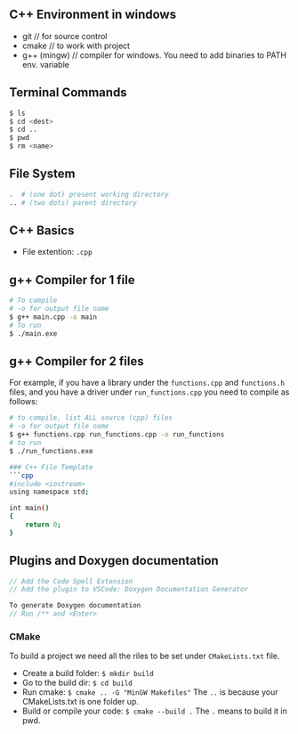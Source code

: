 ## C++ Environment in windows
- git           // for source control
- cmake         // to work with project
- g++ (mingw)   // compiler for windows. You need to add binaries to PATH env. variable

## Terminal Commands
```bash
$ ls
$ cd <dest>
$ cd ..
$ pwd
$ rm <name>
```

## File System
```bash
.  # (one dot) present working directory
.. # (two dots) parent directory
```

## C++ Basics
- File extention: `.cpp`

## g++ Compiler for 1 file
```bash
# To compile
# -o for output file name
$ g++ main.cpp -o main
# To run
$ ./main.exe
```

## g++ Compiler for 2 files
For example, if you have a library under the `functions.cpp` and `functions.h` files, and you have a driver under `run_functions.cpp` you need to compile as follows:
```bash
# to compile, list ALL source (cpp) files
# -o for output file name
$ g++ functions.cpp run_functions.cpp -o run_functions
# to run
$ ./run_functions.exe

### C++ File Template
```cpp
#include <iostream>
using namespace std;

int main()
{
    return 0;
}
```

## Plugins and Doxygen documentation
```cpp
// Add the Code Spell Extension
// Add the plugin to VSCode: Doxygen Documentation Generator
```

```cpp
To generate Doxygen documentation
// Run /** and <Enter>
```

### CMake
To build a project we need all the riles to be set  under `CMakeLists.txt` file.
- Create a build folder: `$ mkdir build`
- Go to the build dir: `$ cd build`
- Run cmake: `$ cmake .. -G "MinGW Makefiles"` The `..` is because your CMakeLists.txt is one folder up.
- Build or compile your code: `$ cmake --build .` The `.` means to build it in pwd.